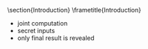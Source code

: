\section{Introduction}
\frametitle{Introduction}


- joint computation
- secret inputs
- only final result is revealed

